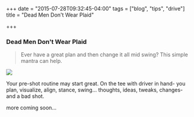 +++
date = "2015-07-28T09:32:45-04:00"
tags = ["blog", "tips", "drive"]
title = "Dead Men Don't Wear Plaid"

+++
### Dead Men Don't Wear Plaid

> Ever have a great plan and then change it all mid swing? This simple mantra can help.

![](static/uploads/dmdwp.jpg)

Your pre-shot routine may start great. On the tee with driver in hand- you plan, visualize, align, stance, swing... thoughts, ideas, tweaks, changes- and a bad shot.

more coming soon...